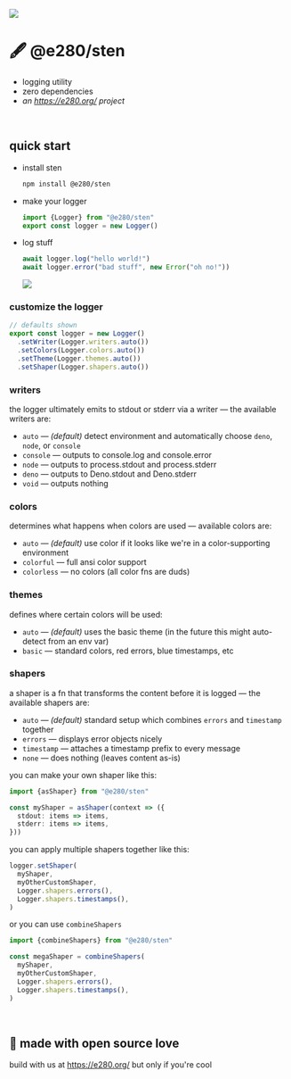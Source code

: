 
![](https://i.imgur.com/TTZbq3k.jpeg)

# 🖋️ @e280/sten
- logging utility
- zero dependencies
- *an https://e280.org/ project*

<br/>

## quick start
- install sten
  ```sh
  npm install @e280/sten
  ```
- make your logger
  ```ts
  import {Logger} from "@e280/sten"
  export const logger = new Logger()
  ```
- log stuff
  ```ts
  await logger.log("hello world!")
  await logger.error("bad stuff", new Error("oh no!"))
  ```
  ![](https://i.imgur.com/FeYnEvc.png)

### customize the logger
```ts
// defaults shown
export const logger = new Logger()
  .setWriter(Logger.writers.auto())
  .setColors(Logger.colors.auto())
  .setTheme(Logger.themes.auto())
  .setShaper(Logger.shapers.auto())
```

### writers
the logger ultimately emits to stdout or stderr via a writer — the available writers are:
- `auto` — *(default)* detect environment and automatically choose `deno`, `node`, or `console`
- `console` — outputs to console.log and console.error
- `node` — outputs to process.stdout and process.stderr
- `deno` — outputs to Deno.stdout and Deno.stderr
- `void` — outputs nothing

### colors
determines what happens when colors are used — available colors are:
- `auto` — *(default)* use color if it looks like we're in a color-supporting environment
- `colorful` — full ansi color support
- `colorless` — no colors (all color fns are duds)

### themes
defines where certain colors will be used:
- `auto` — *(default)* uses the basic theme (in the future this might auto-detect from an env var)
- `basic` — standard colors, red errors, blue timestamps, etc

### shapers
a shaper is a fn that transforms the content before it is logged — the available shapers are:
- `auto` — *(default)* standard setup which combines `errors` and `timestamp` together
- `errors` — displays error objects nicely
- `timestamp` — attaches a timestamp prefix to every message
- `none` — does nothing (leaves content as-is)

you can make your own shaper like this:
```ts
import {asShaper} from "@e280/sten"

const myShaper = asShaper(context => ({
  stdout: items => items,
  stderr: items => items,
}))
```

you can apply multiple shapers together like this:
```ts
logger.setShaper(
  myShaper,
  myOtherCustomShaper,
  Logger.shapers.errors(),
  Logger.shapers.timestamps(),
)
```

or you can use `combineShapers`
```ts
import {combineShapers} from "@e280/sten"

const megaShaper = combineShapers(
  myShaper,
  myOtherCustomShaper,
  Logger.shapers.errors(),
  Logger.shapers.timestamps(),
)
```

<br/>

## 💖 made with open source love
build with us at https://e280.org/ but only if you're cool

